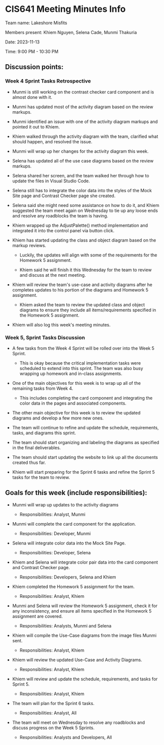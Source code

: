 # CIS641 Meeting Minutes Info

Team name: Lakeshore Misfits

Members present: Khiem Nguyen, Selena Cade, Munmi Thakuria

Date: 2023-11-13

Time: 9:00 PM - 10:30 PM

## Discussion points:

### Week 4 Sprint Tasks Retrospective

-   Munmi is still working on the contrast checker card component and is almost done with it.

-   Munmi has updated most of the activity diagram based on the review markups.

-   Munmi identified an issue with one of the activity diagram markups and pointed it out to Khiem.

-   Khiem walked through the activity diagram with the team, clarified what should happen, and resolved the issue.

-   Munmi will wrap up her changes for the activity diagram this week.

-   Selena has updated all of the use case diagrams based on the review markups.

-   Selena shared her screen, and the team walked her through how to update the files in Visual Studio Code.

-   Selena still has to integrate the color data into the styles of the Mock Site page and Contrast Checker page she created.

-   Selena said she might need some assistance on how to do it, and Khiem suggested the team meet again on Wednesday to tie up any loose ends and resolve any roadblocks the team is having.

-   Khiem wrapped up the AdjustPalette() method implementation and integrated it into the control panel via button click.

-   Khiem has started updating the class and object diagram based on the markup reviews.

    -   Luckily, the updates will align with some of the requirements for the Homework 5 assignment.

    -   Khiem said he will finish it this Wednesday for the team to review and discuss at the next meeting.

-   Khiem will review the team's use-case and activity diagrams after he completes updates to his portion of the diagrams and Homework 5 assignment.

    -   Khiem asked the team to review the updated class and object diagrams to ensure they include all items/requirements specified in the Homework 5 assignment.

-   Khiem will also log this week's meeting minutes.

### Week 5, Sprint Tasks Discussion

-   A few tasks from the Week 4 Sprint will be rolled over into the Week 5 Sprint.

    -   This is okay because the critical implementation tasks were scheduled to extend into this sprint. The team was also busy wrapping up homework and in-class assignments.

-   One of the main objectives for this week is to wrap up all of the remaining tasks from Week 4.

    -   This includes completing the card component and integrating the color data in the pages and associated components.

-   The other main objective for this week is to review the updated diagrams and develop a few more new ones.

-   The team will continue to refine and update the schedule, requirements, tasks, and diagrams this sprint.

-   The team should start organizing and labeling the diagrams as specified in the final deliverables.

-   The team should start updating the website to link up all the documents created thus far.

-   Khiem will start preparing for the Sprint 6 tasks and refine the Sprint 5 tasks for the team to review.

## Goals for this week (include responsibilities):

-   Munmi will wrap up updates to the activity diagrams

    -   Responsibilities: Analyst, Munmi

-   Munmi will complete the card component for the application.

    -   Responsibilities: Developer, Munmi

-   Selena will integrate color data into the Mock Site Page.

    -   Responsibilities: Developer, Selena

-   Khiem and Selena will integrate color pair data into the card component and Contrast Checker page.

    -   Responsibilities: Developers, Selena and Khiem

-   Khiem completed the Homework 5 assignment for the team.

    -   Responsibilities: Analyst, Khiem

-   Munmi and Selena will review the Homework 5 assignment, check it for any inconsistency, and ensure all items specified in the Homework 5 assignment are covered.

    -   Responsibilities: Analysts, Munmi and Selena

-   Khiem will compile the Use-Case diagrams from the image files Munmi sent.

    -   Responsibilities: Analyst, Khiem

-   Khiem will review the updated Use-Case and Activity Diagrams.

    -   Responsibilities: Analyst, Khiem

-   Khiem will review and update the schedule, requirements, and tasks for Sprint 5.

    -   Responsibilities: Analyst, Khiem

-   The team will plan for the Sprint 6 tasks.

    -   Responsibilities: Analyst, All

-   The team will meet on Wednesday to resolve any roadblocks and discuss progress on the Week 5 Sprints.

    -   Responsibilities: Analysts and Developers, All
